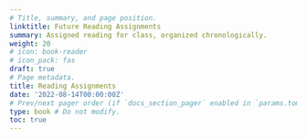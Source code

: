 ```yaml
---
# Title, summary, and page position.
linktitle: Future Reading Assignments
summary: Assigned reading for class, organized chronologically.
weight: 20
# icon: book-reader
# icon_pack: fas
draft: true
# Page metadata.
title: Reading Assignments
date: '2022-08-14T00:00:00Z'
# Prev/next pager order (if `docs_section_pager` enabled in `params.toml`)
type: book # Do not modify.
toc: true
---
```





